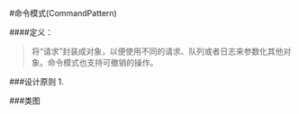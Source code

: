 #命令模式(CommandPattern)

####定义：
> 将“请求”封装成对象，以便使用不同的请求、队列或者日志来参数化其他对象。命令模式也支持可撤销的操作。

###设计原则
1. 

###类图

